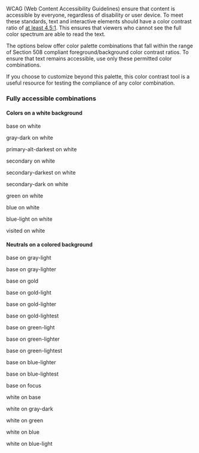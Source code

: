 WCAG (Web Content Accessibility Guidelines) ensure that content is accessible by everyone, regardless of disability or user device. To meet these standards, text and interactive elements should have a color contrast ratio of [at least 4.5:1](http://www.w3.org/TR/UNDERSTANDING-WCAG20/visual-audio-contrast-contrast.html). This ensures that viewers who cannot see the full color spectrum are able to read the text.

The options below offer color palette combinations that fall within the range of Section 508 compliant foreground/background color contrast ratios. To ensure that text remains accessible, use only these permitted color combinations.

If you choose to customize beyond this palette, this color contrast tool is a useful resource for testing the compliance of any color combination.

### Fully accessible combinations

#### Colors on a white background

<div class="vd-layout vd-u-mb">



<!-- Primary colors -->

<!-- <div class="vd-layout__item--1-2 vd-color--primary vd-background vd-background--white vd-u-ph">
    <p>primary on white</p>
</div> -->

<div class="vd-layout__item--1-2 vd-color--base vd-background vd-background--white vd-u-ph">
    <p>base on white</p>
</div>

<div class="vd-layout__item--1-2 vd-color--gray-dark vd-background vd-background--white vd-u-ph">
    <p>gray-dark on white</p>
</div>

<!-- <div class="vd-layout__item--1-2 vd-color--gray-light vd-background vd-background--white vd-u-ph">
    <p>gray-light on white</p>
</div> -->

<!-- <div class="vd-layout__item--1-2 vd-color--gray-lighter vd-background vd-background--white vd-u-ph">
    <p>gray-lighter on white</p>
</div> -->

<!-- <div class="vd-layout__item--1-2 vd-color--white vd-background vd-background--white vd-u-ph">
    <p>gray-lighter on graywhite</p>
</div> -->



<!-- Secondary colors -->

<!-- <div class="vd-layout__item--1-2 vd-color--primary-alt vd-background vd-background--white vd-u-ph">
    <p>primary-alt on white</p>
</div> -->

<div class="vd-layout__item--1-2 vd-color--primary-alt-darkest vd-background vd-background--white vd-u-ph">
    <p>primary-alt-darkest on white</p>
</div>

<!-- <div class="vd-layout__item--1-2 vd-color--primary-alt-dark vd-background vd-background--white vd-u-ph">
    <p>primary-alt-dark on white</p>
</div> -->

<!-- <div class="vd-layout__item--1-2 vd-color--primary-alt-light vd-background vd-background--white vd-u-ph">
    <p>primary-alt-light on white</p>
</div> -->

<!-- <div class="vd-layout__item--1-2 vd-color--primary-alt-lighter vd-background vd-background--white vd-u-ph">
    <p>primary-alt-lighter on white</p>
</div> -->

<!-- <div class="vd-layout__item--1-2 vd-color--primary-alt-lightest vd-background vd-background--white vd-u-ph">
    <p>gold-lightest on graywhite</p>
</div> -->

<div class="vd-layout__item--1-2 vd-color--secondary vd-background vd-background--white vd-u-ph">
    <p>secondary on white</p>
</div>

<div class="vd-layout__item--1-2 vd-color--secondary-darkest vd-background vd-background--white vd-u-ph">
    <p>secondary-darkest on white</p>
</div>

<div class="vd-layout__item--1-2 vd-color--secondary-dark vd-background vd-background--white vd-u-ph">
    <p>secondary-dark on white</p>
</div>

<!-- <div class="vd-layout__item--1-2 vd-color--secondary-lighter vd-background vd-background--white vd-u-ph">
    <p>secondary-lighter on white</p>
</div> -->

<!-- <div class="vd-layout__item--1-2 vd-color--secondary-lightest vd-background vd-background--white vd-u-ph">
    <p>gold-lightest on graywhite</p>
</div> -->



<!-- Gold --->

<!-- <div class="vd-layout__item--1-2 vd-color--gold vd-background vd-background--white vd-u-ph">
    <p>gold on white</p>
</div> -->

<!-- <div class="vd-layout__item--1-2 vd-color--gold-light vd-background vd-background--white vd-u-ph">
    <p>gold-light on white</p>
</div> -->

<!-- <div class="vd-layout__item--1-2 vd-color--gold-lighter vd-background vd-background--white vd-u-ph">
    <p>gold-lighter on white</p>
</div> -->

<!-- <div class="vd-layout__item--1-2 vd-color--gold-lightest vd-background vd-background--white vd-u-ph">
    <p>gold-lightest on graywhite</p>
</div> -->



<!-- Green -->

<div class="vd-layout__item--1-2 vd-color--green vd-background vd-background--white vd-u-ph">
    <p>green on white</p>
</div>

<!-- <div class="vd-layout__item--1-2 vd-color--green-light vd-background vd-background--white vd-u-ph">
    <p>green-light on white</p>
</div> -->

<!-- <div class="vd-layout__item--1-2 vd-color--green-lighter vd-background vd-background--white vd-u-ph">
    <p>green-lighter on white</p>
</div> -->

<!-- <div class="vd-layout__item--1-2 vd-color--green-lightest vd-background vd-background--white vd-u-ph">
    <p>green-lightest on graywhite</p>
</div> -->



<!-- Blue -->

<div class="vd-layout__item--1-2 vd-color--blue vd-background vd-background--white vd-u-ph">
    <p>blue on white</p>
</div>

<div class="vd-layout__item--1-2 vd-color--blue-light vd-background vd-background--white vd-u-ph">
    <p>blue-light on white</p>
</div>

<!-- <div class="vd-layout__item--1-2 vd-color--blue-lighter vd-background vd-background--white vd-u-ph">
    <p>blue-lighter on white</p>
</div> -->

<!-- <div class="vd-layout__item--1-2 vd-color--blue-lightest vd-background vd-background--white vd-u-ph">
    <p>blue-lightest on graywhite</p>
</div> -->



<!-- special states -->

<!-- <div class="vd-layout__item--1-2 vd-color--focus vd-background vd-background--white vd-u-ph">
    <p>focus on white</p>
</div> -->

<div class="vd-layout__item--1-2 vd-color--visited vd-background vd-background--white vd-u-ph">
    <p>visited on white</p>
</div>
</div>

#### Neutrals on a colored background



<!-- Text in base -->

<!-- Primary colors -->

<div class="vd-layout vd-u-mb">
<!-- <div class="vd-layout__item--1-2 vd-color--base vd-background vd-background--primary vd-u-ph">
    <p>base on primary</p>
</div> -->

<!-- <div class="vd-layout__item--1-2 vd-color--base vd-background vd-background--base vd-u-ph">
    <p>base on base</p>
</div> -->

<!-- <div class="vd-layout__item--1-2 vd-color--base vd-background vd-background--gray-dark vd-u-ph">
    <p>base on gray-dark</p>
</div> -->

<div class="vd-layout__item--1-2 vd-color--base vd-background vd-background--gray-light vd-u-ph">
    <p>base on gray-light</p>
</div>

<div class="vd-layout__item--1-2 vd-color--base vd-background vd-background--gray-lighter vd-u-ph">
    <p>base on gray-lighter</p>
</div>



<!-- Gold -->

<div class="vd-layout__item--1-2 vd-color--base vd-background vd-background--gold vd-u-ph">
    <p>base on gold</p>
</div>

<div class="vd-layout__item--1-2 vd-color--base vd-background vd-background--gold-light vd-u-ph">
    <p>base on gold-light</p>
</div>

<div class="vd-layout__item--1-2 vd-color--base vd-background vd-background--gold-lighter vd-u-ph">
    <p>base on gold-lighter</p>
</div>

<div class="vd-layout__item--1-2 vd-color--base vd-background vd-background--gold-lightest vd-u-ph">
    <p>base on gold-lightest</p>
</div>



<!-- Green -->

<!-- <div class="vd-layout__item--1-2 vd-color--base vd-background vd-background--green vd-u-ph">
    <p>base on green</p>
</div> -->

<div class="vd-layout__item--1-2 vd-color--base vd-background vd-background--green-light vd-u-ph">
    <p>base on green-light</p>
</div>

<div class="vd-layout__item--1-2 vd-color--base vd-background vd-background--green-lighter vd-u-ph">
    <p>base on green-lighter</p>
</div>

<div class="vd-layout__item--1-2 vd-color--base vd-background vd-background--green-lightest vd-u-ph">
    <p>base on green-lightest</p>
</div>



<!-- Blue -->

<!-- <div class="vd-layout__item--1-2 vd-color--base vd-background vd-background--blue vd-u-ph">
    <p>base on blue</p>
</div> -->

<!-- <div class="vd-layout__item--1-2 vd-color--base vd-background vd-background--blue-light vd-u-ph">
    <p>base on blue-light</p>
</div> -->

<div class="vd-layout__item--1-2 vd-color--base vd-background vd-background--blue-lighter vd-u-ph">
    <p>base on blue-lighter</p>
</div>

<div class="vd-layout__item--1-2 vd-color--base vd-background vd-background--blue-lightest vd-u-ph">
    <p>base on blue-lightest</p>
</div>



<!-- Special states -->

<div class="vd-layout__item--1-2 vd-color--base vd-background vd-background--focus vd-u-ph">
    <p>base on focus</p>
</div>

<!-- <div class="vd-layout__item--1-2 vd-color--base vd-background vd-background--visited vd-u-ph">
    <p>base on visited</p>
</div> -->



<!--  Text in white -->

<!-- Primary colors -->

<!-- <div class="vd-layout__item--1-2 vd-color--white vd-background vd-background--primary vd-u-ph">
    <p>white on primary</p>
</div> -->

<div class="vd-layout__item--1-2 vd-color--white vd-background vd-background--base vd-u-ph">
    <p>white on base</p>
</div>

<div class="vd-layout__item--1-2 vd-color--white vd-background vd-background--gray-dark vd-u-ph">
    <p>white on gray-dark</p>
</div>

<!-- <div class="vd-layout__item--1-2 vd-color--white vd-background vd-background--gray-light vd-u-ph">
    <p>white on gray-light</p>
</div> -->

<!-- <div class="vd-layout__item--1-2 vd-color--white vd-background vd-background--gray-lighter vd-u-ph">
    <p>white on gray-lighter</p>
</div> -->



<!-- Gold -->

<!-- <div class="vd-layout__item--1-2 vd-color--white vd-background vd-background--gold vd-u-ph">
    <p>white on gold</p>
</div> -->

<!-- <div class="vd-layout__item--1-2 vd-color--white vd-background vd-background--gold-light vd-u-ph">
    <p>white on gold-light</p>
</div> -->

<!-- <div class="vd-layout__item--1-2 vd-color--white vd-background vd-background--gold-lighter vd-u-ph">
    <p>white on gold-lighter</p>
</div> -->

<!-- <div class="vd-layout__item--1-2 vd-color--white vd-background vd-background--gold-lightest vd-u-ph">
    <p>white on gold-lightest</p>
</div> -->



<!-- Green -->

<div class="vd-layout__item--1-2 vd-color--white vd-background vd-background--green vd-u-ph">
    <p>white on green</p>
</div>

<!-- <div class="vd-layout__item--1-2 vd-color--white vd-background vd-background--green-light vd-u-ph">
    <p>white on green-light</p>
</div> -->

<!-- <div class="vd-layout__item--1-2 vd-color--white vd-background vd-background--green-lighter vd-u-ph">
    <p>white on green-lighter</p>
</div> -->

<!-- <div class="vd-layout__item--1-2 vd-color--white vd-background vd-background--green-lightest vd-u-ph">
    <p>white on green-lightest</p>
</div> -->



<!-- Blue -->

<div class="vd-layout__item--1-2 vd-color--white vd-background vd-background--blue vd-u-ph">
    <p>white on blue</p>
</div>

<div class="vd-layout__item--1-2 vd-color--white vd-background vd-background--blue-light vd-u-ph">
    <p>white on blue-light</p>
</div>

<!-- <div class="vd-layout__item--1-2 vd-color--white vd-background vd-background--blue-lighter vd-u-ph">
    <p>white on blue-lighter</p>
</div> -->

<!-- <div class="vd-layout__item--1-2 vd-color--white vd-background vd-background--blue-lightest vd-u-ph">
    <p>white on blue-lightest</p>
</div> -->



<!-- Special states -->

<!-- <div class="vd-layout__item--1-2 vd-color--white vd-background vd-background--focus vd-u-ph">
    <p>white on focus</p>
</div> -->

<!-- <div class="vd-layout__item--1-2 vd-color--white vd-background vd-background--visited vd-u-ph">
    <p>white on visited</p>
</div> -->
</div>
